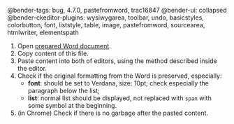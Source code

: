 @bender-tags: bug, 4.7.0, pastefromword, trac16847
@bender-ui: collapsed
@bender-ckeditor-plugins: wysiwygarea, toolbar, undo, basicstyles, colorbutton, font, liststyle, table, image,
pastefromword, sourcearea, htmlwriter, elementspath

1. Open [prepared Word document](../generated/_fixtures/InlineStyles/InlineStyles.docx).
2. Copy content of this file.
3. Paste content into both of editors, using the method described inside the editor.
4. Check if the original formatting from the Word is preserved, especially:
	* **font**: should be set to Verdana, size: 10pt; check especially the paragraph below the list;
	* **list**: normal list should be displayed, not replaced with `span` with some symbol at the beginning.
5. (in Chrome) Check if there is no garbage after the pasted content.
